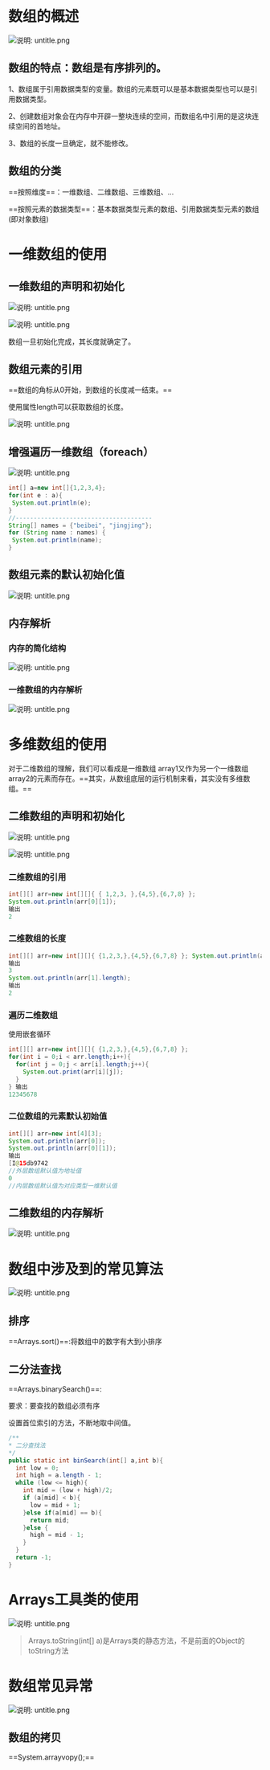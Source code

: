 # 数组的概述

![说明: untitle.png](https://gitee.com/yh-gh/img-bed/raw/master/202109181136776.gif)

## 数组的特点：数组是有序排列的。

1、数组属于引用数据类型的变量。数组的元素既可以是基本数据类型也可以是引用数据类型。

2、创建数组对象会在内存中开辟一整块连续的空间，而数组名中引用的是这块连续空间的首地址。

3、数组的长度一旦确定，就不能修改。

## 数组的分类

==按照维度==：一维数组、二维数组、三维数组、…

==按照元素的数据类型==：基本数据类型元素的数组、引用数据类型元素的数组(即对象数组)

# 一维数组的使用

## 一维数组的声明和初始化

![说明: untitle.png](https://gitee.com/yh-gh/img-bed/raw/master/202109181136060.gif)

![说明: untitle.png](https://gitee.com/yh-gh/img-bed/raw/master/202109181136008.gif)

数组一旦初始化完成，其长度就确定了。

## 数组元素的引用

==数组的角标从0开始，到数组的长度减一结束。==

使用属性length可以获取数组的长度。

![说明: untitle.png](https://gitee.com/yh-gh/img-bed/raw/master/202109181136649.gif)

## 增强遍历一维数组（foreach）

![说明: untitle.png](https://gitee.com/yh-gh/img-bed/raw/master/202109181136697.jpg)

 ```java
int[] a=new int[]{1,2,3,4}; 
for(int e : a){ 
  System.out.println(e);
}
//--------------------------------------
String[] names = {"beibei", "jingjing"};    
for (String name : names) {    
  System.out.println(name);
}
 ```

## 数组元素的默认初始化值

![说明: untitle.png](https://gitee.com/yh-gh/img-bed/raw/master/202109181136954.gif)

## 内存解析

### 内存的简化结构

![说明: untitle.png](https://gitee.com/yh-gh/img-bed/raw/master/202109181137226.gif)

### 一维数组的内存解析

![说明: untitle.png](https://gitee.com/yh-gh/img-bed/raw/master/202109181137962.gif)

# 多维数组的使用

对于二维数组的理解，我们可以看成是一维数组 array1又作为另一个一维数组array2的元素而存在。==其实，从数组底层的运行机制来看，其实没有多维数组。==

## 二维数组的声明和初始化

![说明: untitle.png](https://gitee.com/yh-gh/img-bed/raw/master/202109181137536.gif)

![说明: untitle.png](https://gitee.com/yh-gh/img-bed/raw/master/202109181137683.gif)

### 二维数组的引用

```java
int[][] arr=new int[][]{ { 1,2,3, },{4,5},{6,7,8} };
System.out.println(arr[0][1]); 
输出
2
```

### 二维数组的长度

```java
int[][] arr=new int[][]{ {1,2,3,},{4,5},{6,7,8} }; System.out.println(arr.length); 
输出
3
System.out.println(arr[1].length); 
输出
2
```

### 遍历二维数组

使用嵌套循环

```java
int[][] arr=new int[][]{ {1,2,3,},{4,5},{6,7,8} }; 
for(int i = 0;i < arr.length;i++){ 
  for(int j = 0;j < arr[i].length;j++){ 
    System.out.print(arr[i][j]);    
  }   
} 输出
12345678
```

### 二位数组的元素默认初始值

```java
int[][] arr=new int[4][3];
System.out.println(arr[0]); 
System.out.println(arr[0][1]);
输出
[I@15db9742
//外层数组默认值为地址值
0
//内层数组默认值为对应类型一维默认值
```

## 二维数组的内存解析

![说明: untitle.png](https://gitee.com/yh-gh/img-bed/raw/master/202109181137121.gif)

# 数组中涉及到的常见算法

![说明: untitle.png](https://gitee.com/yh-gh/img-bed/raw/master/202109181137227.gif)

## 排序

==Arrays.sort()==:将数组中的数字有大到小排序

## 二分法查找

==Arrays.binarySearch()==:

要求：要查找的数组必须有序

设置首位索引的方法，不断地取中间值。

```java
/** 
* 二分查找法
*/
public static int binSearch(int[] a,int b){   
  int low = 0;   
  int high = a.length - 1;  
  while (low <= high){   
    int mid = (low + high)/2;   
    if (a[mid] < b){        
      low = mid + 1;      
    }else if(a[mid] == b){       
      return mid;       
    }else {   
      high = mid - 1;  
    }   
  }  
  return -1;
}
```

# Arrays工具类的使用

![说明: untitle.png](https://gitee.com/yh-gh/img-bed/raw/master/202109181137137.gif)

> Arrays.toString(int[] a)是Arrays类的静态方法，不是前面的Object的toString方法                   

# 数组常见异常

![说明: untitle.png](https://gitee.com/yh-gh/img-bed/raw/master/202109181137072.jpg)

 

##  数组的拷贝

==System.arrayvopy();==






